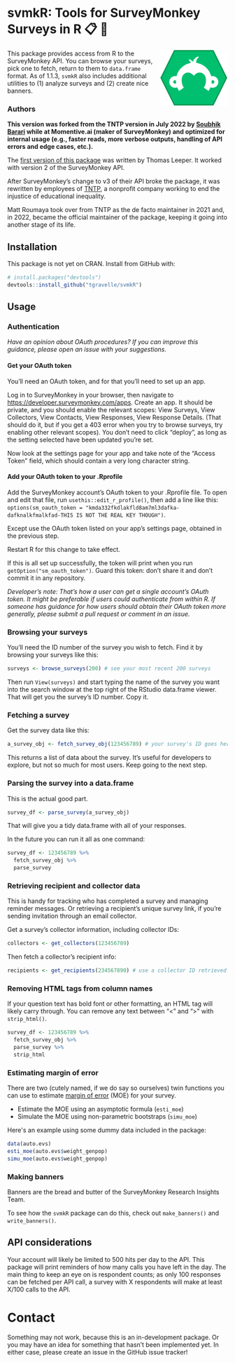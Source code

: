
<!-- README.md is generated from README.Rmd. Please edit that file -->

# svmkR: Tools for SurveyMonkey Surveys in R :clipboard: :monkey:

<img src="svmkR.png" align="right" style="height: 128px; margin-left: 4px;"/>

This package provides access from R to the SurveyMonkey API. You can browse your surveys, pick one to fetch, return to them to `data.frame` format. As of 1.1.3, `svmkR` also includes additional utilities to (1) analyze surveys and (2) create nice banners.

### Authors

**This version was forked from the TNTP version in July 2022 by [Soubhik
Barari](soubhikbarari.com) while at Momentive.ai (maker of SurveyMonkey) and optimized for
internal usage (e.g., faster reads, more verbose outputs, handling of
API errors and edge cases, etc.).**

The [first version of this package](https://github.com/cloudyr/Rmonkey)
was written by Thomas Leeper. It worked with version 2 of the
SurveyMonkey API.

After SurveyMonkey’s change to v3 of their API broke the package, it was
rewritten by employees of [TNTP](https://tntp.org), a nonprofit company
working to end the injustice of educational inequality.

Matt Roumaya took over from TNTP as the de facto maintainer in 2021 and,
in 2022, became the official maintainer of the package, keeping it going
into another stage of its life.

## Installation

This package is not yet on CRAN. Install from GitHub with:

``` r
# install.packages("devtools")
devtools::install_github("tgravelle/svmkR")
```

## Usage

### Authentication

*Have an opinion about OAuth procedures? If you can improve this
guidance, please open an issue with your suggestions.*

#### Get your OAuth token

You’ll need an OAuth token, and for that you’ll need to set up an app.

Log in to SurveyMonkey in your browser, then navigate to
<https://developer.surveymonkey.com/apps>. Create an app. It should be
private, and you should enable the relevant scopes: View Surveys, View
Collectors, View Contacts, View Responses, View Response Details. (That
should do it, but if you get a 403 error when you try to browse surveys,
try enabling other relevant scopes). You don’t need to click “deploy”,
as long as the setting selected have been updated you’re set.

Now look at the settings page for your app and take note of the “Access
Token” field, which should contain a very long character string.

#### Add your OAuth token to your .Rprofile

Add the SurveyMonkey account’s OAuth token to your .Rprofile file. To
open and edit that file, run `usethis::edit_r_profile()`, then add a
line like this:
`options(sm_oauth_token = "kmda332fkdlakfld8am7ml3dafka-dafknalkfmalkfad-THIS IS NOT THE REAL KEY THOUGH")`.

Except use the OAuth token listed on your app’s settings page, obtained
in the previous step.

Restart R for this change to take effect.

If this is all set up successfully, the token will print when you run
`getOption("sm_oauth_token")`. Guard this token: don’t share it and
don’t commit it in any repository.

*Developer’s note: That’s how a user can get a single account’s OAuth
token. It might be preferable if users could authenticate from within R.
If someone has guidance for how users should obtain their OAuth token
more generally, please submit a pull request or comment in an issue.*

### Browsing your surveys

You’ll need the ID number of the survey you wish to fetch. Find it by
browsing your surveys like this:

``` r
surveys <- browse_surveys(200) # see your most recent 200 surveys
```

Then run `View(surveys)` and start typing the name of the survey you
want into the search window at the top right of the RStudio data.frame
viewer. That will get you the survey’s ID number. Copy it.

### Fetching a survey

Get the survey data like this:

``` r
a_survey_obj <- fetch_survey_obj(123456789) # your survey's ID goes here
```

This returns a list of data about the survey. It’s useful for developers
to explore, but not so much for most users. Keep going to the next step.

### Parsing the survey into a data.frame

This is the actual good part.

``` r
survey_df <- parse_survey(a_survey_obj)
```

That will give you a tidy data.frame with all of your responses.

In the future you can run it all as one command:

``` r
survey_df <- 123456789 %>%
  fetch_survey_obj %>%
  parse_survey
```

### Retrieving recipient and collector data

This is handy for tracking who has completed a survey and managing
reminder messages. Or retrieving a recipient’s unique survey link, if
you’re sending invitation through an email collector.

Get a survey’s collector information, including collector IDs:

``` r
collectors <- get_collectors(123456789)
```

Then fetch a collector’s recipient info:

``` r
recipients <- get_recipients(234567890) # use a collector ID retrieved in the previous step
```

### Removing HTML tags from column names

If your question text has bold font or other formatting, an HTML tag
will likely carry through. You can remove any text between “\<” and “\>”
with `strip_html()`.

``` r
survey_df <- 123456789 %>%
  fetch_survey_obj %>%
  parse_survey %>% 
  strip_html
```

### Estimating margin of error

There are two (cutely named, if we do say so ourselves) twin functions you can use to estimate [margin of error](https://en.wikipedia.org/wiki/Margin_of_error) (MOE) for your survey.

* Estimate the MOE using an asymptotic formula (`esti_moe`)
* Simulate the MOE using non-parametric bootstraps (`simu_moe`)

Here's an example using some dummy data included in the package:

```r
data(auto.evs)
esti_moe(auto.evs$weight_genpop)
simu_moe(auto.evs$weight_genpop)
```

### Making banners

Banners are the bread and butter of the SurveyMonkey Research Insights Team. 

To see how the `svmkR` package can do this, check out `make_banners()` and `write_banners()`.

## API considerations

Your account will likely be limited to 500 hits per day to the API. This
package will print reminders of how many calls you have left in the day.
The main thing to keep an eye on is respondent counts; as only 100
responses can be fetched per API call, a survey with X respondents will
make at least X/100 calls to the API.

# Contact

Something may not work, because this is an in-development package. Or
you may have an idea for something that hasn’t been implemented yet. In
either case, please create an issue in the GitHub issue tracker!
